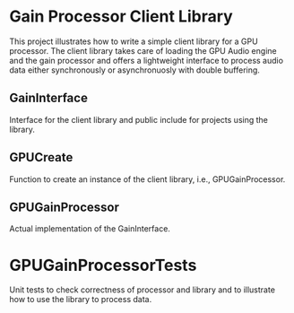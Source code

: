 # Gain Processor Client Library
This project illustrates how to write a simple client library for
a GPU processor. The client library takes care of loading the GPU Audio
engine and the gain processor and offers a lightweight interface to process
audio data either synchronously or asynchronuosly with double buffering.

## GainInterface
Interface for the client library and public include for projects using the library.

## GPUCreate
Function to create an instance of the client library, i.e., GPUGainProcessor.

## GPUGainProcessor
Actual implementation of the GainInterface.

# GPUGainProcessorTests
Unit tests to check correctness of processor and library and to illustrate how to use the
library to process data.
